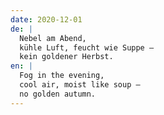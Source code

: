 ```yaml
---
date: 2020-12-01
de: |
  Nebel am Abend,
  kühle Luft, feucht wie Suppe –
  kein goldener Herbst.
en: |
  Fog in the evening,
  cool air, moist like soup –
  no golden autumn.
---
```

